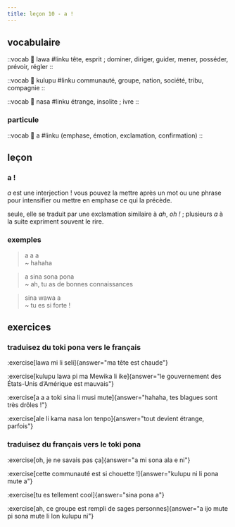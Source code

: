 ```yaml
--- 
title: leçon 10 - a ! 
---
```

## vocabulaire
::vocab
󱤤 lawa
#linku
tête, esprit ; dominer, diriger, guider, mener, posséder, prévoir, régler
::

::vocab
󱤟 kulupu
#linku
communauté, groupe, nation, société, tribu, compagnie
::

::vocab
󱤾 nasa
#linku
étrange, insolite ; ivre
::

### particule
::vocab
󱤀 a
#linku
(emphase, émotion, exclamation, confirmation)
::

## leçon
### a !
*a* est une interjection ! vous pouvez la mettre après un mot ou une phrase pour intensifier ou mettre en emphase ce qui la précède.

seule, elle se traduit par une exclamation similaire à *ah*, *oh !* ; plusieurs *a* à la suite expriment souvent le rire.

### exemples
> a a a \
> ~ hahaha

> a sina sona pona \
> ~ ah, tu as de bonnes connaissances

> sina wawa a \
> ~ tu es si forte !


## exercices
### traduisez du toki pona vers le français
:exercise[lawa mi li seli]{answer="ma tête est chaude"}

:exercise[kulupu lawa pi ma Mewika li ike]{answer="le gouvernement des États-Unis d’Amérique est mauvais"}

:exercise[a a a toki sina li musi mute]{answer="hahaha, tes blagues sont très drôles !"}

:exercise[ale li kama nasa lon tenpo]{answer="tout devient étrange, parfois"}

### traduisez du français vers le toki pona
:exercise[oh, je ne savais pas ça]{answer="a mi sona ala e ni"}

:exercise[cette communauté est si chouette !]{answer="kulupu ni li pona mute a"}

:exercise[tu es tellement cool]{answer="sina pona a"}

:exercise[ah, ce groupe est rempli de sages personnes]{answer="a ijo mute pi sona mute li lon kulupu ni"}